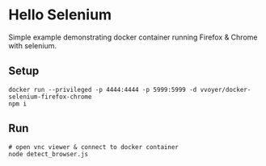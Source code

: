 Hello Selenium
==============

Simple example demonstrating docker container running Firefox & Chrome with selenium.

Setup
-----

    docker run --privileged -p 4444:4444 -p 5999:5999 -d vvoyer/docker-selenium-firefox-chrome
    npm i

Run
---

    # open vnc viewer & connect to docker container
    node detect_browser.js
